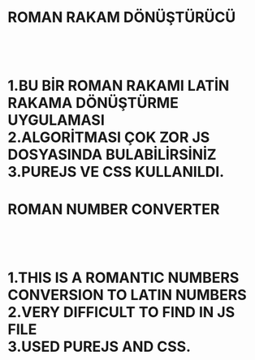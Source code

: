 <h1>ROMAN RAKAM DÖNÜŞTÜRÜCÜ<h1/><BR/>
<p>
1.BU BİR ROMAN RAKAMI LATİN RAKAMA DÖNÜŞTÜRME UYGULAMASI<BR/>
2.ALGORİTMASI ÇOK ZOR JS DOSYASINDA BULABİLİRSİNİZ<BR/>
3.PUREJS VE CSS KULLANILDI.<BR/>
<p/>
<h1>ROMAN NUMBER CONVERTER<h1/><BR/>
<p>
1.THIS IS A ROMANTIC NUMBERS CONVERSION TO LATIN NUMBERS<BR/>
2.VERY DIFFICULT TO FIND IN JS FILE<BR/>
3.USED PUREJS AND CSS.<BR/>
<p/>
